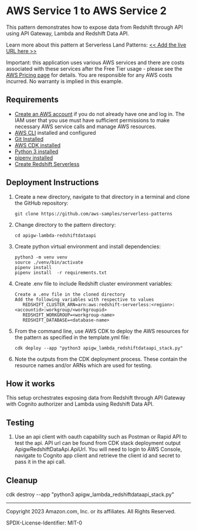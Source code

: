 # AWS Service 1 to AWS Service 2

This pattern demonstrates how to expose data from Redshift through API using API Gateway, Lambda and Redshift Data API.

Learn more about this pattern at Serverless Land Patterns: [<< Add the live URL here >>](https://serverlessland.com/patterns/apigw-lambda-redshiftdataapi)

Important: this application uses various AWS services and there are costs associated with these services after the Free Tier usage - please see the [AWS Pricing page](https://aws.amazon.com/pricing/) for details. You are responsible for any AWS costs incurred. No warranty is implied in this example.

## Requirements

- [Create an AWS account](https://portal.aws.amazon.com/gp/aws/developer/registration/index.html) if you do not already have one and log in. The IAM user that you use must have sufficient permissions to make necessary AWS service calls and manage AWS resources.
- [AWS CLI](https://docs.aws.amazon.com/cli/latest/userguide/install-cliv2.html) installed and configured
- [Git Installed](https://git-scm.com/book/en/v2/Getting-Started-Installing-Git)
- [AWS CDK installed](https://docs.aws.amazon.com/cdk/latest/guide/cli.html)
- [Python 3 installed](https://www.python.org/downloads/)
- [pipenv installed](https://pipenv.pypa.io/en/latest/installation.html)
- [Create Redshift Serverless](https://docs.aws.amazon.com/redshift/latest/gsg/new-user-serverless.html#serverless-console-resource-creation)

## Deployment Instructions

1. Create a new directory, navigate to that directory in a terminal and clone the GitHub repository:
   ```
   git clone https://github.com/aws-samples/serverless-patterns
   ```
1. Change directory to the pattern directory:
   ```
   cd apigw-lambda-redshiftdataapi
   ```
1. Create python virtual environment and install dependencies:
   ```
   python3 -m venv venv
   source ./venv/bin/activate
   pipenv install
   pipenv install  -r requirements.txt
   ```
1. Create .env file to include Redshift cluster environment variables:
   ```
   Create a .env file in the cloned directory
   Add the following variables with respective to values
      REDSHIFT_CLUSTER_ARN=arn:aws:redshift-serverless:<region>:<accountid>:workgroup/<workgroupid>
      REDSHIFT_WORKGROUP=<workgroup-name>
      REDSHIFT_DATABASE=<database-name>
   ```
1. From the command line, use AWS CDK to deploy the AWS resources for the pattern as specified in the template.yml file:

   ```
   cdk deploy --app "python3 apigw_lambda_redshiftdataapi_stack.py"
   ```

1. Note the outputs from the CDK deployment process. These contain the resource names and/or ARNs which are used for testing.

## How it works

This setup orchestrates exposing data from Redshift through API Gateway with Cognito authorizer and Lambda using Redshift Data API.

## Testing

1. Use an api client with oauth capability such as Postman or Rapid API to test the api. API url can be found from CDK stack deployment output ApigwRedshiftDataApi.ApiUrl. You will need to login to AWS Console, navigate to Cognito app client and retrieve the client id and secret to pass it in the api call.

## Cleanup

cdk destroy --app "python3 apigw_lambda_redshiftdataapi_stack.py"

---

Copyright 2023 Amazon.com, Inc. or its affiliates. All Rights Reserved.

SPDX-License-Identifier: MIT-0
